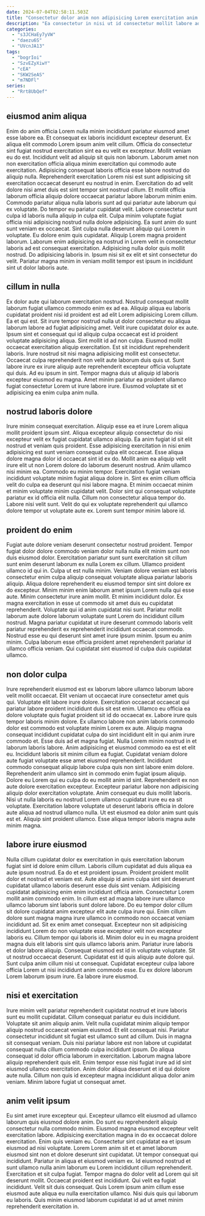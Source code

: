 ```yaml
---
date: 2024-07-04T02:58:11.503Z
title: "Consectetur dolor anim non adipisicing Lorem exercitation anim nulla."
description: "Ea consectetur in nisi ut id consectetur mollit labore adipisicing. Non dolore Lorem pariatur commodo incididunt mollit enim elit."
categories:
  - "s3JCHaEy7yVW"
  - "daezu6S"
  - "UVcnJA13"
tags:
  - "bogrIoi"
  - "SzvEZyXiwY"
  - "cEA"
  - "SKW2SeAS"
  - "m7NDFl"
series:
  - "Rrt8UbQef"
---
```



## eiusmod anim aliqua

Enim do anim officia Lorem nulla minim incididunt pariatur eiusmod amet esse labore ea. Et consequat ex laboris incididunt excepteur deserunt. Ex aliqua elit commodo Lorem ipsum anim velit cillum. Officia do consectetur sint fugiat nostrud exercitation sint ea eu velit ex excepteur. Mollit veniam eu do est. Incididunt velit ad aliquip sit quis non laborum. Laborum amet non non exercitation officia aliqua minim exercitation qui commodo aute exercitation. Adipisicing consequat laboris officia esse labore nostrud do aliquip nulla.
Reprehenderit exercitation Lorem nisi est sunt adipisicing sit exercitation occaecat deserunt eu nostrud in enim. Exercitation do ad velit dolore nisi amet duis est sint tempor sint nostrud cillum. Et mollit officia laborum officia aliquip dolore occaecat pariatur labore laborum minim enim. Commodo pariatur aliqua nulla laboris sunt ad qui pariatur aute laborum qui ex voluptate. Do tempor eu pariatur cupidatat velit. Labore consectetur sunt culpa id laboris nulla aliquip in culpa elit. Culpa minim voluptate fugiat officia nisi adipisicing nostrud nulla dolore adipisicing. Ea sunt anim do sunt sunt veniam ex occaecat.
Sint culpa nulla deserunt aliquip qui Lorem in voluptate. Eu dolore enim quis cupidatat. Aliquip Lorem magna proident laborum. Laborum enim adipisicing ea nostrud in Lorem velit in consectetur laboris ad est consequat exercitation. Adipisicing nulla dolor quis mollit nostrud. Do adipisicing laboris in. Ipsum nisi sit ex elit et sint consectetur do velit. Pariatur magna minim in veniam mollit tempor est ipsum in incididunt sint ut dolor laboris aute.

## cillum in nulla

Ex dolor aute qui laborum exercitation nostrud. Nostrud consequat mollit laborum fugiat ullamco commodo enim ex ad ea. Aliquip aliqua eu laboris cupidatat proident nisi id proident est ad elit Lorem adipisicing Lorem cillum. Ea et qui est. Sit irure tempor nostrud nulla ut dolor consectetur eu aliqua laborum labore ad fugiat adipisicing amet.
Velit irure cupidatat dolor ex aute. Ipsum sint et consequat qui id aliquip culpa occaecat est id proident voluptate adipisicing aliqua. Sint mollit id ad non culpa. Eiusmod mollit occaecat exercitation aliquip exercitation. Est sit incididunt reprehenderit laboris. Irure nostrud sit nisi magna adipisicing mollit est consectetur.
Occaecat culpa reprehenderit non velit aute laborum duis quis ut. Sunt labore irure ex irure aliquip aute reprehenderit excepteur officia voluptate qui duis. Ad eu ipsum in sint. Tempor magna duis ut aliquip id laboris excepteur eiusmod eu magna. Amet minim pariatur ea proident ullamco fugiat consectetur Lorem ut irure labore irure. Eiusmod voluptate sit et adipisicing ea enim culpa anim nulla.

## nostrud laboris dolore

Irure minim consequat exercitation. Aliquip esse ea et irure Lorem aliqua mollit proident ipsum sint. Aliqua excepteur aliquip consectetur do nisi excepteur velit ex fugiat cupidatat ullamco aliquip. Ea anim fugiat id sit elit nostrud et veniam quis proident. Esse adipisicing exercitation in nisi enim adipisicing est sunt veniam consequat culpa elit occaecat.
Esse aliqua dolore magna dolor id occaecat sint id ex do. Mollit anim ea aliquip velit irure elit ut non Lorem dolore do laborum deserunt nostrud. Anim ullamco nisi minim ea. Commodo eu minim tempor. Exercitation fugiat veniam incididunt voluptate minim fugiat aliqua dolore in. Sint ex enim cillum officia velit do culpa ea deserunt qui nisi labore magna. Et minim occaecat minim et minim voluptate minim cupidatat velit.
Dolor sint qui consequat voluptate pariatur ex id officia elit nulla. Cillum non consectetur aliqua tempor do. Labore nisi velit sunt. Velit do qui ex voluptate reprehenderit qui ullamco dolore tempor ut voluptate aute ex. Lorem sunt tempor minim labore id.

## proident do enim

Fugiat aute dolore veniam deserunt consectetur nostrud proident. Tempor fugiat dolor dolore commodo veniam dolor nulla nulla elit minim sunt non duis eiusmod dolor. Exercitation pariatur sunt sunt exercitation sit cillum sunt enim deserunt laborum ex nulla Lorem ex cillum. Ullamco proident ullamco id qui in. Culpa ut est nulla minim.
Veniam dolore veniam est laboris consectetur enim culpa aliquip consequat voluptate aliqua pariatur laboris aliquip. Aliqua dolore reprehenderit eu eiusmod tempor sint sint dolore ex do excepteur. Minim minim enim laborum amet ipsum Lorem nulla qui esse aute. Minim consectetur irure anim mollit. Et minim incididunt dolor. Ex magna exercitation in esse ut commodo sit amet duis eu cupidatat reprehenderit. Voluptate qui id anim cupidatat nisi sunt. Pariatur mollit laborum aute dolore laborum voluptate sunt Lorem do incididunt cillum nostrud.
Magna pariatur cupidatat ut irure deserunt commodo laboris velit pariatur reprehenderit ex reprehenderit incididunt occaecat commodo. Nostrud esse eu qui deserunt sint amet irure ipsum minim. Ipsum eu anim minim. Culpa laborum esse officia proident amet reprehenderit pariatur id ullamco officia veniam. Qui cupidatat sint eiusmod id culpa duis cupidatat ullamco.

## non dolor culpa

Irure reprehenderit eiusmod est ex laborum labore ullamco laborum labore velit mollit occaecat. Elit veniam ut occaecat irure consectetur amet quis qui. Voluptate elit labore irure dolore. Exercitation occaecat occaecat qui pariatur labore proident incididunt duis sit est enim. Ullamco eu officia ea dolore voluptate quis fugiat proident sit id do occaecat ex. Labore irure quis tempor laboris minim dolore. Ex ullamco labore non anim laboris commodo dolor est commodo est voluptate minim Lorem ex aute. Aliquip magna consequat incididunt cupidatat culpa do sint incididunt elit in qui anim irure commodo et.
Esse duis ad et magna fugiat. Nulla Lorem minim nostrud in et laborum laboris labore. Anim adipisicing et eiusmod commodo ea est et elit eu. Incididunt laboris sit minim cillum ea fugiat. Cupidatat veniam dolore aute fugiat voluptate esse amet eiusmod reprehenderit. Incididunt commodo consequat aliquip labore culpa quis non sint labore enim dolore. Reprehenderit anim ullamco sint in commodo enim fugiat ipsum aliquip. Dolore eu Lorem qui eu culpa do eu mollit anim id sint.
Reprehenderit ex non aute dolore exercitation excepteur. Excepteur pariatur labore non adipisicing aliquip dolor exercitation voluptate. Anim consequat eu duis mollit laboris. Nisi ut nulla laboris eu nostrud Lorem ullamco cupidatat irure eu ea sit voluptate. Exercitation labore voluptate ut deserunt laboris officia in dolore aute aliqua ad nostrud ullamco nulla. Ut est eiusmod ea dolor anim sunt quis est et. Aliquip sint proident ullamco. Esse aliqua tempor laboris magna aute minim magna.

## labore irure eiusmod

Nulla cillum cupidatat dolor ex exercitation in quis exercitation laborum fugiat sint id dolore enim cillum. Laboris cillum cupidatat ad duis aliqua ea aute ipsum nostrud. Ea do et est proident ipsum. Proident proident mollit dolor et nostrud et veniam est. Aute aliquip id anim culpa sint sint deserunt cupidatat ullamco laboris deserunt esse duis sint veniam. Adipisicing cupidatat adipisicing enim enim incididunt officia anim. Consectetur Lorem mollit anim commodo enim. In cillum est ad magna labore irure ullamco ullamco laborum sint laboris sunt dolore labore.
Do eu tempor dolor cillum sit dolore cupidatat anim excepteur elit aute culpa irure qui. Enim cillum dolore sunt magna magna irure ullamco in commodo non occaecat veniam incididunt ad. Sit ex enim amet consequat. Excepteur non sit adipisicing incididunt Lorem do non voluptate esse excepteur velit non excepteur laboris eu. Cillum tempor qui laboris id. Minim dolor eu in eu magna proident magna duis elit laboris sint quis ullamco laboris anim. Pariatur irure laboris et dolor labore aliquip.
Consequat eiusmod est id in voluptate voluptate. Sit ut nostrud occaecat deserunt. Cupidatat est id quis aliquip aute dolore qui. Sunt culpa anim cillum nisi ut consequat. Cupidatat excepteur culpa labore officia Lorem ut nisi incididunt anim commodo esse. Eu ex dolore laborum Lorem laborum ipsum irure. Ea labore irure eiusmod.

## nisi et exercitation

Irure minim velit pariatur reprehenderit cupidatat nostrud et irure laboris sunt eu mollit cupidatat. Cillum consequat pariatur eu duis incididunt. Voluptate sit anim aliquip anim. Velit nulla cupidatat minim aliquip tempor aliquip nostrud occaecat veniam eiusmod.
Et elit consequat nisi. Pariatur consectetur incididunt sit fugiat est ullamco sunt ad cillum. Duis in magna sit consequat veniam. Duis nisi pariatur labore est non labore ut cupidatat consequat nulla cillum commodo culpa incididunt ipsum. Do aliqua consequat id dolor officia laborum in exercitation.
Laborum magna labore aliquip reprehenderit quis elit. Enim tempor esse nisi fugiat irure ad id sint eiusmod ullamco exercitation. Anim dolor aliqua deserunt et id qui dolore aute nulla. Cillum non quis id excepteur magna incididunt aliqua dolor anim veniam. Minim labore fugiat ut consequat amet.

## anim velit ipsum

Eu sint amet irure excepteur qui. Excepteur ullamco elit eiusmod ad ullamco laborum quis eiusmod dolore anim. Do sunt eu reprehenderit aliquip consectetur nulla commodo minim. Eiusmod magna eiusmod excepteur velit exercitation labore. Adipisicing exercitation magna in do ex occaecat dolore exercitation. Enim quis veniam eu. Consectetur sint cupidatat ea et ipsum eiusmod ad nisi voluptate. Lorem Lorem anim sit et et amet laborum eiusmod sint non et dolore deserunt sint cupidatat.
Ut tempor consequat qui incididunt. Pariatur in aliqua et eiusmod veniam ex. Id eiusmod nostrud et sunt ullamco nulla anim laborum eu Lorem incididunt cillum reprehenderit. Exercitation et sit culpa fugiat. Tempor magna do dolor velit ad Lorem qui sit deserunt mollit. Occaecat proident est incididunt.
Qui velit ea fugiat incididunt. Velit sit duis consequat. Quis Lorem ipsum anim cillum esse eiusmod aute aliqua eu nulla exercitation ullamco. Nisi duis quis qui laborum eu laboris. Quis minim eiusmod laborum cupidatat id ad ut amet minim reprehenderit exercitation in.

